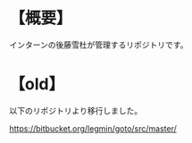 # 【概要】
インターンの後藤雪杜が管理するリポジトリです。
# 【old】
以下のリポジトリより移行しました。

https://bitbucket.org/legmin/goto/src/master/
